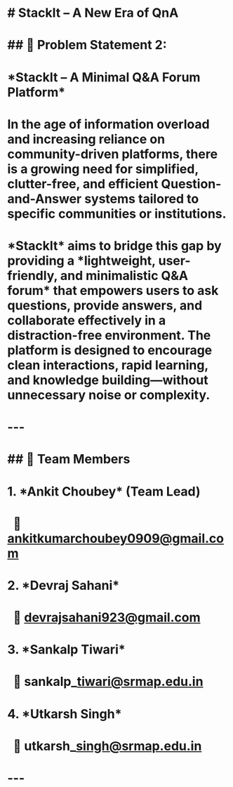 # \# StackIt – A New Era of QnA

# 

# \## 🚀 Problem Statement 2:

# \*StackIt – A Minimal Q\&A Forum Platform\*

# 

# In the age of information overload and increasing reliance on community-driven platforms, there is a growing need for simplified, clutter-free, and efficient Question-and-Answer systems tailored to specific communities or institutions.

# 

# \*StackIt\* aims to bridge this gap by providing a \*lightweight, user-friendly, and minimalistic Q\&A forum\* that empowers users to ask questions, provide answers, and collaborate effectively in a distraction-free environment. The platform is designed to encourage clean interactions, rapid learning, and knowledge building—without unnecessary noise or complexity.

# 

# ---

# 

# \## 👥 Team Members

# 

# 1\. \*Ankit Choubey\* (Team Lead)  

# &nbsp;  📧 ankitkumarchoubey0909@gmail.com

# 

# 2\. \*Devraj Sahani\*  

# &nbsp;  📧 devrajsahani923@gmail.com

# 

# 3\. \*Sankalp Tiwari\*  

# &nbsp;  📧 sankalp\_tiwari@srmap.edu.in

# 

# 4\. \*Utkarsh Singh\*  

# &nbsp;  📧 utkarsh\_singh@srmap.edu.in

# 

# ---


